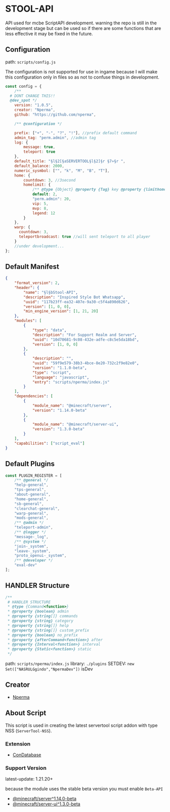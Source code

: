 # STOOL-API

API used for mcbe ScriptAPI development.
warning the repo is still in the development stage but can be used so if there are some functions that are less effective it may be fixed in the future.

## Configuration

path: `scripts/config.js`

The configuration is not supported for use in ingame because I will make this configuration only in files so as not to confuse things in development.

```javascript
const config = {
    /** 
  # DONT CHANGE THIS!!
  @dev_spot */
    version: "1.0.5",
    creator: "Nperma",
    github: "https://github.com/nperma",

    /** @configuration */

    prefix: ["+", "-", "?", "!"], //prefix default command
    admin_tag: "perm.admin", //admin tag
    log: {
        message: true,
        teleport: true
    },
    default_title: "§l§2[§aSERVERTOOL§l§2]§r §7»§r ",
    default_balance: 2000,
    numeric_sysmbol: ["", "k", "M", "B", "T"],
    home: {
        countdown: 3, //3second
        homelimit: {
            /** @type {Object} @property {Tag} key @property {limithome} value */
            default: 2,
            "perm.admin": 20,
            vip: 5,
            mvp: 8,
            legend: 12
        }
    },
    warp: {
      countdown: 3,
      teleportbroadcast: true //will sent teleport to all player
    }
    //under development...
};
```

## Default Manifest
```json
{
    "format_version": 2,
    "header": {
        "name": "§l§bStool-API",
        "description": "Inspired Style Bot Whatsapp",
        "uuid": "117b23ff-ea32-407e-9a30-c5f4a890d626",
        "version": [1, 0, 0],
        "min_engine_version": [1, 21, 20]
    },
    "modules": [
        {
            "type": "data",
            "description": "For Support Realm and Server",
            "uuid": "10d70681-9c08-432e-adfe-c8c5e5da18bd",
            "version": [1, 0, 0]
        },
        {
            "description": "",
            "uuid": "59f9e579-38b3-4bce-8e20-732c2f9e82e0",
            "version": "1.1.0-beta",
            "type": "script",
            "language": "javascript",
            "entry": "scripts/nperma/index.js"
        }
    ],
    "dependencies": [
        {
            "module_name": "@minecraft/server",
            "version": "1.14.0-beta"
        },
        {
            "module_name": "@minecraft/server-ui",
            "version": "1.3.0-beta"
        }
    ],
    "capabilities": ["script_eval"]
}
```

## Default Plugins
```javascript
const PLUGIN_REGISTER = [
    /** @general */
    "help-general",
    "tps-general",
    "about-general",
    "home-general",
    "sb-general",
    "clearchat-general",
    "warp-general",
    "mods-general",
    /** @admin */
    "teleport-admin",
    /** @logger */
    "message-_log",
    /** @system */
    "join-_system",
    "leave-_system",
    "proto_openui-_system",
    /** @developer */
    "eval-dev"
];
```

## HANDLER Structure

```javascript
/**
 # HANDLER STRUCTURE
 * @type {Command<function>}
 * @property {boolean} admin
 * @property {string[]} commands
 * @property {string} category
 * @property {string[]} help
 * @property {string[]} custom_prefix
 * @property {boolean} no_prefix
 * @property {afterCommand<function>} after
 * @property {Interval<function>} interval
 * @property {Static<function>} static
 */
```

path: `scripts/nperma/index.js`
library: `./plugins`
SETDEV: `new Set(["NASRULGgindo","NpermaDev"])` isDev


## Creator

- [Nperma](https://www.github.com/nperma)

## About Script

This script is used in creating the latest servertool script addon with type NSS (`ServerTool-NSS`).

### Extension
- [ConDatabase](https://github.com/Con-JS-Development/Con-Database)

### Support Version
latest-update: 1.21.20+

because the module uses the stable beta version you must enable `Beta-API`

- [@minecraft/server^1.14.0-beta](https://jaylydev.github.io/scriptapi-docs/latest/modules/_minecraft_server_1_14_0_beta.html)
- [@minecraft/server-ui^1.3.0-beta](https://jaylydev.github.io/scriptapi-docs/latest/modules/_minecraft_server_ui_1_3_0_beta.html)